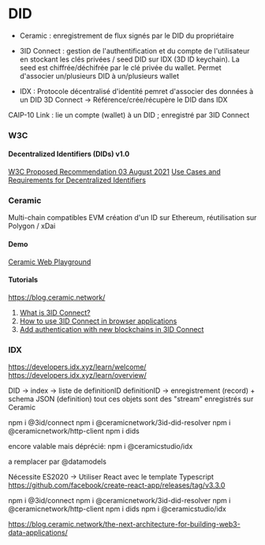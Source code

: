 # DID

- Ceramic : enregistrement de flux signés par le DID du propriétaire

- 3ID Connect : gestion de l'authentification et du compte de l'utilisateur en stockant les clés privées / seed DID sur IDX (3D ID keychain). La seed est chiffrée/déchifrée par le clé privée du wallet.
Permet d'associer un/plusieurs DID à un/plusieurs wallet

- IDX : Protocole décentralisé d'identité pemret d'associer des données à un DID
3D Connect -> Référence/crée/récupère le DID dans IDX

CAIP-10 Link : lie un compte (wallet) à un DID ; enregistré par 3ID Connect

### W3C
#### Decentralized Identifiers (DIDs) v1.0
[W3C Proposed Recommendation 03 August 2021](https://www.w3.org/TR/did-core/#relative-did-urls "W3C Proposed Recommendation 03 August 2021")
[Use Cases and Requirements for Decentralized Identifiers](https://www.w3.org/TR/did-use-cases/ "Use Cases and Requirements for Decentralized Identifiers")

### Ceramic
Multi-chain compatibles EVM
création d'un ID sur Ethereum, réutilisation sur Polygon / xDai

#### Demo
[Ceramic Web Playground](https://ceramicstudio.github.io/web-playground/ "Ceramic Web Playground")


#### Tutorials
https://blog.ceramic.network/
1. [What is 3ID Connect?](https://blog.ceramic.network/what-is-3id-connect/ "What is 3ID Connect?")
2. [How to use 3ID Connect in browser applications](https://blog.ceramic.network/how-to-use-3id-connect-in-browser-applications/ "How to use 3ID Connect in browser applications")
3. [Add authentication with new blockchains in 3ID Connect](https://blog.ceramic.network/add-authentication-with-new-blockchains-in-3id-connect/ "Add authentication with new blockchains in 3ID Connect")

### IDX

https://developers.idx.xyz/learn/welcome/
https://developers.idx.xyz/learn/overview/

DID -> index -> liste de definitionID
definitionID -> enregistrement (record) + schema JSON (definition)
tout ces objets sont des "stream" enregistrés sur Ceramic


npm i @3id/connect 
npm i @ceramicnetwork/3id-did-resolver
npm i @ceramicnetwork/http-client
npm i dids

encore valable mais déprécié:
npm i @ceramicstudio/idx

a remplacer par
@datamodels

Nécessite ES2020 -> Utiliser React avec le template Typescript
https://github.com/facebook/create-react-app/releases/tag/v3.3.0

npm i @3id/connect npm i @ceramicnetwork/3id-did-resolver npm i @ceramicnetwork/http-client npm i dids npm i @ceramicstudio/idx


https://blog.ceramic.network/the-next-architecture-for-building-web3-data-applications/